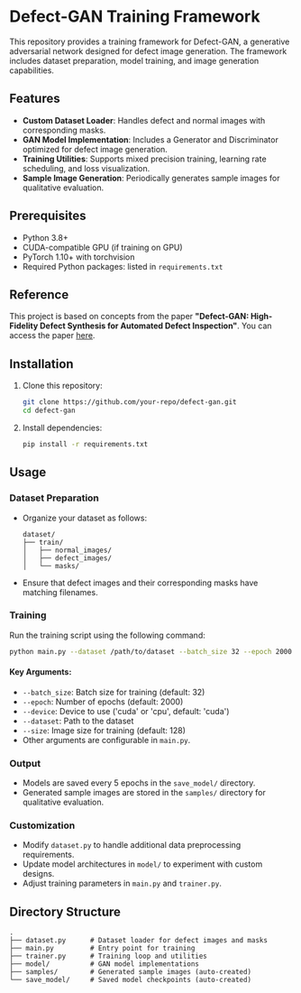 # Defect-GAN Training Framework

This repository provides a training framework for Defect-GAN, a generative adversarial network designed for defect image generation. The framework includes dataset preparation, model training, and image generation capabilities.

## Features

- **Custom Dataset Loader**: Handles defect and normal images with corresponding masks.
- **GAN Model Implementation**: Includes a Generator and Discriminator optimized for defect image generation.
- **Training Utilities**: Supports mixed precision training, learning rate scheduling, and loss visualization.
- **Sample Image Generation**: Periodically generates sample images for qualitative evaluation.

## Prerequisites

- Python 3.8+
- CUDA-compatible GPU (if training on GPU)
- PyTorch 1.10+ with torchvision
- Required Python packages: listed in `requirements.txt`

## Reference

This project is based on concepts from the paper **"Defect-GAN: High-Fidelity Defect Synthesis for Automated Defect Inspection"**. You can access the paper [here](https://arxiv.org/pdf/2103.15158).

## Installation

1. Clone this repository:
   ```bash
   git clone https://github.com/your-repo/defect-gan.git
   cd defect-gan
   ```

2. Install dependencies:
   ```bash
   pip install -r requirements.txt
   ```

## Usage

### Dataset Preparation

- Organize your dataset as follows:
  ```
  dataset/
  ├── train/
  │   ├── normal_images/
  │   ├── defect_images/
  │   └── masks/
  ```

- Ensure that defect images and their corresponding masks have matching filenames.

### Training

Run the training script using the following command:

```bash
python main.py --dataset /path/to/dataset --batch_size 32 --epoch 2000 --size 128
```

#### Key Arguments:
- `--batch_size`: Batch size for training (default: 32)
- `--epoch`: Number of epochs (default: 2000)
- `--device`: Device to use ('cuda' or 'cpu', default: 'cuda')
- `--dataset`: Path to the dataset
- `--size`: Image size for training (default: 128)
- Other arguments are configurable in `main.py`.

### Output

- Models are saved every 5 epochs in the `save_model/` directory.
- Generated sample images are stored in the `samples/` directory for qualitative evaluation.

### Customization

- Modify `dataset.py` to handle additional data preprocessing requirements.
- Update model architectures in `model/` to experiment with custom designs.
- Adjust training parameters in `main.py` and `trainer.py`.

## Directory Structure

```
.
├── dataset.py      # Dataset loader for defect images and masks
├── main.py         # Entry point for training
├── trainer.py      # Training loop and utilities
├── model/          # GAN model implementations
├── samples/        # Generated sample images (auto-created)
└── save_model/     # Saved model checkpoints (auto-created)
```

